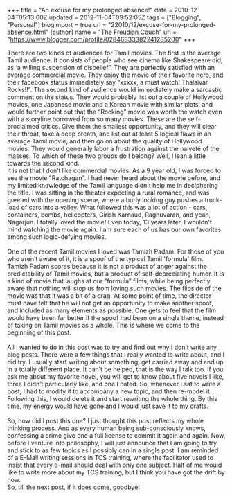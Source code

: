 +++
title = "An excuse for my prolonged absence!"
date = 2010-12-04T05:13:00Z
updated = 2012-11-04T09:52:05Z
tags = ["Blogging", "Personal"]
blogimport = true 
url = "22010/12/excuse-for-my-prolonged-absence.html"
[author]
	name = "The Freudian Couch"
	uri = "https://www.blogger.com/profile/02846833382241285200"
+++

<div dir="ltr" style="text-align: left;" trbidi="on">
There are two kinds of audiences for Tamil movies. The first is the average Tamil audience. It consists of people who see cinema like Shakespeare did, as ‘a willing suspension of disbelief”. They are perfectly satisfied with an average commercial movie. They enjoy the movie of their favorite hero, and their facebook status immediately say “xxxxx, a must watch! Thalaivar Rocks!!”. The second kind of audience would immediately make a sarcastic comment on the status. They would probably list out a couple of Hollywood movies, one Japanese movie and a Korean movie with similar plots, and would further point out that the “Rocking” movie was worth the watch even with a storyline borrowed from so many movies. These are the self-proclaimed critics. Give them the smallest opportunity, and they will clear their throat, take a deep breath, and list out at least 5 logical flaws in an average Tamil movie, and then go on about the quality of Hollywood movies. They would generally labor a frustration against the naiveté of the masses. To which of these two groups do I belong? Well, I lean a little towards the second kind.<br />
It is not that I don’t like commercial movies. As a 9 year old, I was forced to see the movie "Ratchagan". I had never heard about the movie before, and my limited knowledge of the Tamil language didn't help me in deciphering the title. I was sitting in the theater expecting a rural romance, and was greeted with the opening scene, where a burly looking guy pushes a truck-load of cars into a valley. What followed this was a lot of action - cars, containers, bombs, helicopters, Girish Karnaud, Raghuvaran, and yeah, Nagarjun. I totally loved the movie! Even today, 13 years later, I wouldn't mind watching the movie again.  I am sure each of us has our own favorites among such logic-defying movies.<br />
<br />
One of the recent Tamil movies I loved was Tamizh Padam. For those of you who aren't aware of it, it is a spoof of the typical Tamil 'formula' film. Tamizh Padam scores because it is not a product of anger against the predictability of Tamil movies, but a product of self-depreciating humor. It is a kind of movie that laughs at our “formula” films, while being perfectly aware that nothing will stop us from loving such movies. The flipside of the movie was that it was a bit of a drag. At some point of time, the director must have felt that he will not get an opportunity to make another spoof, and included as many elements as possible. One gets to feel that the film would have been far better if the spoof had been on a single theme, instead of taking on Tamil movies as a whole. This is where we come to the beginning of this post.<br />
<br />
All I wanted to do in this post was to try and find out why I don’t write any blog posts. There were a few things that I really wanted to write about, and I did try. I usually start writing about something, get carried away and end up in a totally different place. It can’t be helped, that is the way I talk too. If you ask me about my favorite novel, you will get to know about five novels I like, three I didn’t particularly like, and one I hated. So, whenever I sat to write a post, I had to modify it to accompany a new topic, and then re-model it. Following this, I would delete it and start rewriting the whole thing. By this time, my energy would have gone and I would just save it to my drafts. <br />
<br />
So, how did I post this one? I just thought this post reflects my whole thinking process. And as every human being sub-consciously knows, confessing a crime give one a full license to commit it again and again. Now, before I venture into philosophy, I will just announce that I am going to try and stick to as few topics as I possibly can in a single post. I am reminded of a E-Mail writing sessions in TCS training, where the facilitator used to insist that every e-mail should deal with only one subject. Half of me would like to write more about my TCS training, but I think you have got the drift by now.<br />
So, till the next post, if it does come, goodbye!</div>

